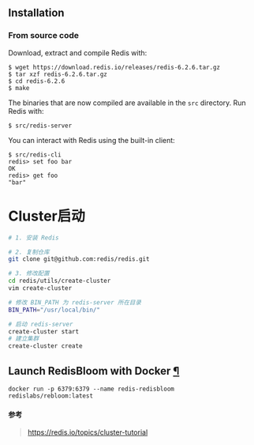 ## Installation



### From source code

Download, extract and compile Redis with:

```
$ wget https://download.redis.io/releases/redis-6.2.6.tar.gz
$ tar xzf redis-6.2.6.tar.gz
$ cd redis-6.2.6
$ make
```



The binaries that are now compiled are available in the `src` directory. Run Redis with:

```
$ src/redis-server
```

You can interact with Redis using the built-in client:

```
$ src/redis-cli
redis> set foo bar
OK
redis> get foo
"bar"
```



# Cluster启动

```bash
# 1. 安装 Redis

# 2. 复制仓库
git clone git@github.com:redis/redis.git

# 3. 修改配置
cd redis/utils/create-cluster
vim create-cluster

# 修改 BIN_PATH 为 redis-server 所在目录
BIN_PATH="/usr/local/bin/"

# 启动 redis-server
create-cluster start
# 建立集群
create-cluster create
```





## Launch RedisBloom with Docker [¶](https://oss.redis.com/redisbloom/Quick_Start/#launch-redisbloom-with-docker)

```
docker run -p 6379:6379 --name redis-redisbloom redislabs/rebloom:latest
```



#### 参考

> https://redis.io/topics/cluster-tutorial